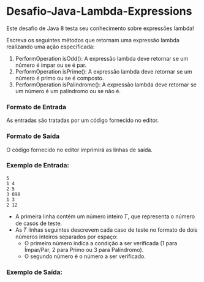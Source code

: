 # Desafio-Java-Lambda-Expressions

Este desafio de Java 8 testa seu conhecimento sobre expressões lambda!

Escreva os seguintes métodos que retornam uma expressão lambda realizando uma ação especificada:

1. PerformOperation isOdd(): A expressão lambda deve retornar se um número é ímpar ou se é par.
2. PerformOperation isPrime(): A expressão lambda deve retornar se um número é primo ou se é composto.
3. PerformOperation isPalindrome(): A expressão lambda deve retornar se um número é um palíndromo ou se não é.

### Formato de Entrada
As entradas são tratadas por um código fornecido no editor.

### Formato de Saída
O código fornecido no editor imprimirá as linhas de saída.

### Exemplo de Entrada:

```
5
1 4
2 5
3 898
1 3
2 12

```

- A primeira linha contém um número inteiro 𝑇, que representa o número de casos de teste.
- As 𝑇 linhas seguintes descrevem cada caso de teste no formato de dois números inteiros separados por espaço:
  * O primeiro número indica a condição a ser verificada (1 para Ímpar/Par, 2 para Primo ou 3 para Palíndromo).
  * O segundo número é o número a ser verificado.

### Exemplo de Saída:
